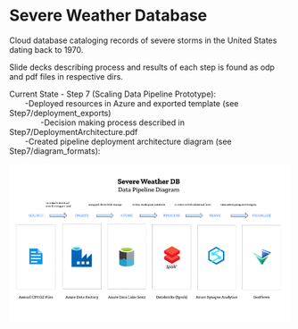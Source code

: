 # Severe Weather Database

Cloud database cataloging records of severe storms in the United States dating back to 1970.<br>

Slide decks describing process and results of each step is found as odp and pdf files in respective dirs.<br>

Current State - Step 7 (Scaling Data Pipeline Prototype):<br>
&emsp;&emsp;-Deployed resources in Azure and exported template (see Step7/deployment_exports) <br>
&emsp;&emsp;&emsp;&emsp;-Decision making process described in Step7/DeploymentArchitecture.pdf<br>
&emsp;&emsp;-Created pipeline deployment architecture diagram (see Step7/diagram_formats):<br>

![alt text](https://github.com/conner-mcnicholas/SevereWeatherDB/blob/main/Step7/diagram_formats/archdiagramfinal.png?raw=true)
